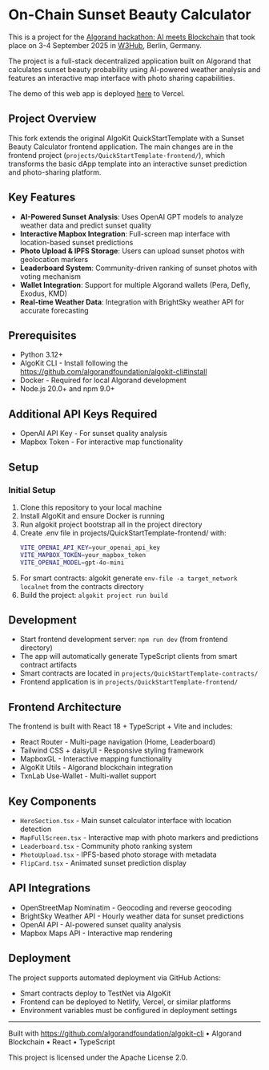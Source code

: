 # On-Chain Sunset Beauty Calculator

This is a project for the [Algorand hackathon: AI meets Blockchain](https://luma.com/be27ik5w?tk=68T2qF) that took place on 3-4 September 2025 in [W3Hub](https://w3hub.berlin/), Berlin, Germany.

The project is a full-stack decentralized application built on Algorand that calculates sunset beauty probability using AI-powered weather analysis and features an interactive map interface with photo sharing capabilities.

The demo of this web app is deployed [here](https://sunsettings.vercel.app/) to Vercel.

## Project Overview

This fork extends the original AlgoKit QuickStartTemplate with a Sunset Beauty Calculator frontend application. The main changes are in the frontend project (`projects/QuickStartTemplate-frontend/`), which transforms the basic dApp template into an interactive sunset prediction and photo-sharing platform.

## Key Features

- **AI-Powered Sunset Analysis**: Uses OpenAI GPT models to analyze weather data and predict sunset quality
- **Interactive Mapbox Integration**: Full-screen map interface with location-based sunset predictions
- **Photo Upload & IPFS Storage**: Users can upload sunset photos with geolocation markers
- **Leaderboard System**: Community-driven ranking of sunset photos with voting mechanism
- **Wallet Integration**: Support for multiple Algorand wallets (Pera, Defly, Exodus, KMD)
- **Real-time Weather Data**: Integration with BrightSky weather API for accurate forecasting

## Prerequisites

- Python 3.12+
- AlgoKit CLI - Install following the https://github.com/algorandfoundation/algokit-cli#install
- Docker - Required for local Algorand development
- Node.js 20.0+ and npm 9.0+

## Additional API Keys Required

- OpenAI API Key - For sunset quality analysis
- Mapbox Token - For interactive map functionality

## Setup

### Initial Setup

1. Clone this repository to your local machine
2. Install AlgoKit and ensure Docker is running
3. Run algokit project bootstrap all in the project directory
4. Create .env file in projects/QuickStartTemplate-frontend/ with:
   ```bash
   VITE_OPENAI_API_KEY=your_openai_api_key
   VITE_MAPBOX_TOKEN=your_mapbox_token
   VITE_OPENAI_MODEL=gpt-4o-mini
   ```
5. For smart contracts: algokit generate `env-file -a target_network localnet` from the contracts directory
6. Build the project: `algokit project run build`

## Development

- Start frontend development server: `npm run dev` (from frontend directory)
- The app will automatically generate TypeScript clients from smart contract artifacts
- Smart contracts are located in `projects/QuickStartTemplate-contracts/`
- Frontend application is in `projects/QuickStartTemplate-frontend/`

## Frontend Architecture

The frontend is built with React 18 + TypeScript + Vite and includes:

- React Router - Multi-page navigation (Home, Leaderboard)
- Tailwind CSS + daisyUI - Responsive styling framework
- MapboxGL - Interactive mapping functionality
- AlgoKit Utils - Algorand blockchain integration
- TxnLab Use-Wallet - Multi-wallet support

## Key Components

- `HeroSection.tsx` - Main sunset calculator interface with location detection
- `MapFullScreen.tsx` - Interactive map with photo markers and predictions
- `Leaderboard.tsx` - Community photo ranking system
- `PhotoUpload.tsx` - IPFS-based photo storage with metadata
- `FlipCard.tsx` - Animated sunset prediction display

## API Integrations

- OpenStreetMap Nominatim - Geocoding and reverse geocoding
- BrightSky Weather API - Hourly weather data for sunset predictions
- OpenAI API - AI-powered sunset quality analysis
- Mapbox Maps API - Interactive map rendering

## Deployment

The project supports automated deployment via GitHub Actions:

- Smart contracts deploy to TestNet via AlgoKit
- Frontend can be deployed to Netlify, Vercel, or similar platforms
- Environment variables must be configured in deployment settings

---

Built with https://github.com/algorandfoundation/algokit-cli • Algorand Blockchain • React • TypeScript

This project is licensed under the Apache License 2.0. 

